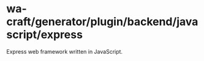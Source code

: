 # wa-craft/generator/plugin/backend/javascript/express

Express web framework written in JavaScript.